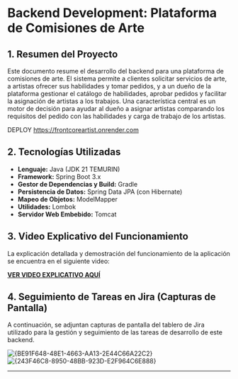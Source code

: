 # Backend Development: Plataforma de Comisiones de Arte

## 1. Resumen del Proyecto

Este documento resume el desarrollo del backend para una plataforma de comisiones de arte. El sistema permite a clientes solicitar servicios de arte, a artistas ofrecer sus habilidades y tomar pedidos, y a un dueño de la plataforma gestionar el catálogo de habilidades, aprobar pedidos y facilitar la asignación de artistas a los trabajos. Una característica central es un motor de decisión para ayudar al dueño a asignar artistas comparando los requisitos del pedido con las habilidades y carga de trabajo de los artistas.

DEPLOY https://frontcoreartist.onrender.com 

## 2. Tecnologías Utilizadas

* **Lenguaje:** Java (JDK 21 TEMURIN)
* **Framework:** Spring Boot 3.x
* **Gestor de Dependencias y Build:** Gradle 
* **Persistencia de Datos:** Spring Data JPA (con Hibernate)
* **Mapeo de Objetos:** ModelMapper
* **Utilidades:** Lombok
* **Servidor Web Embebido:** Tomcat 

## 3. Video Explicativo del Funcionamiento

La explicación detallada y demostración del funcionamiento de la aplicación se encuentra en el siguiente video:

[**VER VIDEO EXPLICATIVO AQUÍ**](https://www.youtube.com/watch?v=kB6GZlV-tFg)


## 4. Seguimiento de Tareas en Jira (Capturas de Pantalla)

A continuación, se adjuntan capturas de pantalla del tablero de Jira utilizado para la gestión y seguimiento de las tareas de desarrollo de este backend.

![{BE91F648-48E1-4663-AA13-2E44C66A22C2}](https://github.com/user-attachments/assets/1d7d1f8b-bab4-4005-864b-da818998769e)
![{243F46C8-8950-48BB-923D-E2F964C6E888}](https://github.com/user-attachments/assets/cbafa4ea-d7c3-4b51-a0f1-566f3651ab37)


---

